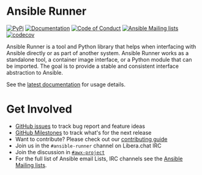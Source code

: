 Ansible Runner
==============

[![PyPi](https://img.shields.io/pypi/v/ansible-runner.svg?logo=Python)](https://pypi.org/project/ansible-runner/)
[![Documentation](https://readthedocs.org/projects/ansible-runner/badge/?version=stable)](https://ansible-runner.readthedocs.io/en/latest/)
[![Code of Conduct](https://img.shields.io/badge/Code%20of%20Conduct-Ansible-silver.svg)](https://docs.ansible.com/ansible/latest/community/code_of_conduct.html)
[![Ansible Mailing lists](https://img.shields.io/badge/Mailing%20lists-Ansible-orange.svg)](https://docs.ansible.com/ansible/latest/community/communication.html#mailing-list-information)
[![codecov](https://codecov.io/gh/ansible/ansible-runner/branch/devel/graph/badge.svg?token=CmCcjBz0pQ)](https://codecov.io/gh/ansible/ansible-runner)

Ansible Runner is a tool and Python library that helps when interfacing with Ansible directly or as part of another system. Ansible Runner works as a standalone tool, a container image interface, or a Python module that can be imported. The goal is to provide a stable and consistent interface abstraction to Ansible.

See the [latest documentation] for usage details.

Get Involved
============


* [GitHub issues] to track bug report and feature ideas
* [GitHub Milestones] to track what's for the next release
* Want to contribute? Please check out our [contributing guide]
* Join us in the `#ansible-runner` channel on Libera.chat IRC
* Join the discussion in [`#awx-project`][irc]
* For the full list of Ansible email Lists, IRC channels see the [Ansible Mailing lists].

[GitHub issues]: https://github.com/ansible/ansible-runner/issues
[GitHub Milestones]: https://github.com/ansible/ansible-runner/milestones
[contributing guide]: https://github.com/ansible/ansible-runner/blob/devel/CONTRIBUTING.md
[irc]: https://groups.google.com/forum/#!forum/awx-project
[Ansible Mailing lists]: https://docs.ansible.com/ansible/latest/community/communication.html#mailing-list-information
[latest documentation]: https://ansible-runner.readthedocs.io/en/latest/
